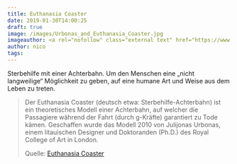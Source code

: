 ```yaml
---
title: Euthanasia Coaster
date: 2019-01-30T14:00:25
draft: true
image: /images/Urbonas_and_Euthanasia_Coaster.jpg
imageauthor: <a rel="nofollow" class="external text" href="https://www.flickr.com/photos/31290193@N06/">Justin Pickard</a>
author: nico
tags: 
---
```


Sterbehilfe mit einer Achterbahn. Um den Menschen eine „nicht langweilige“ Möglichkeit zu geben, auf eine humane Art und Weise aus dem Leben zu treten.

> Der Euthanasia Coaster (deutsch etwa: Sterbehilfe-Achterbahn) ist ein
> theoretisches Modell einer Achterbahn, auf welcher die Passagiere während der
> Fahrt (durch g-Kräfte) garantiert zu Tode kämen. Geschaffen wurde das Modell
> 2010 von Julijonas Urbonas, einem litauischen Designer und Doktoranden (Ph.D.)
> des Royal College of Art in London.
>
> Quelle: [Euthanasia Coaster](https://de.wikipedia.org/wiki/Euthanasia_Coaster)
